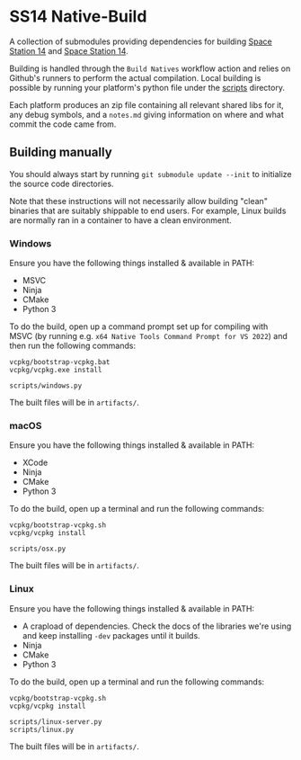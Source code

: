 # SS14 Native-Build

A collection of submodules providing dependencies for building [Space Station 14](https://github.com/space-wizards/space-station-14) and [Space Station 14](https://github.com/space-wizards/RobustToolbox).

Building is handled through the `Build Natives` workflow action and relies on Github's runners to perform the actual compilation.
Local building is possible by running your platform's python file under the [scripts](./scripts/) directory.

Each platform produces an zip file containing all relevant shared libs for it, any debug symbols, and a `notes.md` giving information on where and what commit the code came from.

## Building manually

You should always start by running `git submodule update --init` to initialize the source code directories.

Note that these instructions will not necessarily allow building "clean" binaries that are suitably shippable to end users. For example, Linux builds are normally ran in a container to have a clean environment.

### Windows

Ensure you have the following things installed & available in PATH:

* MSVC
* Ninja
* CMake
* Python 3

To do the build, open up a command prompt set up for compiling with MSVC (by running e.g. `x64 Native Tools Command Prompt for VS 2022`) and then run the following commands:

```
vcpkg/bootstrap-vcpkg.bat
vcpkg/vcpkg.exe install

scripts/windows.py
```

The built files will be in `artifacts/`.

### macOS

Ensure you have the following things installed & available in PATH:

* XCode
* Ninja
* CMake
* Python 3

To do the build, open up a terminal and run the following commands:

```
vcpkg/bootstrap-vcpkg.sh
vcpkg/vcpkg install

scripts/osx.py
```

The built files will be in `artifacts/`.

### Linux

Ensure you have the following things installed & available in PATH:

* A crapload of dependencies. Check the docs of the libraries we're using and keep installing `-dev` packages until it builds.
* Ninja
* CMake
* Python 3

To do the build, open up a terminal and run the following commands:

```
vcpkg/bootstrap-vcpkg.sh
vcpkg/vcpkg install

scripts/linux-server.py
scripts/linux.py
```

The built files will be in `artifacts/`.
